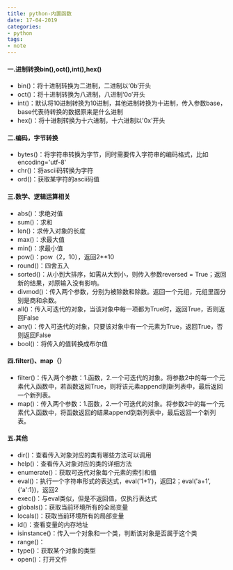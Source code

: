 ```yaml
---
title: python-内置函数
date: 17-04-2019
categories: 
- python
tags:
- note
---
```


#### 一.进制转换bin(),oct(),int(),hex()
 - bin()：将十进制转换为二进制，二进制以‘0b’开头
 - oct()：将十进制转换为八进制，八进制‘0o’开头
 - int()：默认将10进制转换为10进制，其他进制转换为十进制，传入参数base，base代表待转换的数据原来是什么进制
 - hex()：将十进制转换为十六进制，十六进制以'0x'开头

#### 二.编码，字节转换
 - bytes()：将字符串转换为字节，同时需要传入字符串的编码格式，比如encoding='utf-8'
 - chr()：将ascii码转换为字符
 - ord()：获取某字符的ascii码值
 
#### 三.数学、逻辑运算相关
 - abs()：求绝对值
 - sum()：求和
 - len()：求传入对象的长度
 - max()：求最大值
 - min()：求最小值
 - pow()：pow（2，10），返回2**10
 - round()：四舍五入
 - sorted()：从小到大排序，如需从大到小，则传入参数reversed = True；返回新的结果，对原输入没有影响。
 - divmod()：传入两个参数，分别为被除数和除数。返回一个元组，元组里面分别是商和余数。
 - all()：传入可迭代的对象，当该对象中每一项都为True时，返回True，否则返回False
 - any()：传入可迭代的对象，只要该对象中有一个元素为True，返回True，否则返回False
 - bool()：将传入的值转换成布尔值
 
#### 四.filter()、map（）
 - filter()：传入两个参数：1.函数，2.一个可迭代的对象。将参数2中的每一个元素代入函数中，若函数返回True，则将该元素append到新列表中，最后返回一个新列表。
 - map()：传入两个参数：1.函数，2.一个可迭代的对象。将参数2中的每一个元素代入函数中，将函数返回的结果append到新列表中，最后返回一个新列表。

#### 五.其他
 - dir()：查看传入对象对应的类有哪些方法可以调用
 - help()：查看传入对象对应的类的详细方法
 - enumerate()：获取可迭代对象每个元素的索引和值
 - eval()：执行一个字符串形式的表达式，eval('1+1')，返回2；eval('a+1',{'a':1})，返回2
 - exec()：与eval类似，但是不返回值，仅执行表达式
 - globals()：获取当前环境所有的全局变量
 - locals()：获取当前环境所有的局部变量
 - id()：查看变量的内存地址
 - isinstance()：传入一个对象和一个类，判断该对象是否属于这个类
 - range()：
 - type()：获取某个对象的类型
 - open()：打开文件